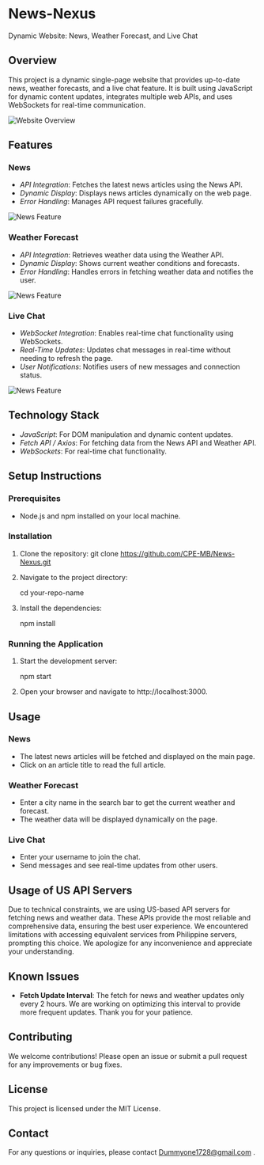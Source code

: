 # News-Nexus
Dynamic Website: News, Weather Forecast, and Live Chat

## Overview
This project is a dynamic single-page website that provides up-to-date news, weather forecasts, and a live chat feature. It is built using JavaScript for dynamic content updates, integrates multiple web APIs, and uses WebSockets for real-time communication.

![Website Overview](screenshots/overview.png)

## Features
### News
- *API Integration*: Fetches the latest news articles using the News API.
- *Dynamic Display*: Displays news articles dynamically on the web page.
- *Error Handling*: Manages API request failures gracefully.

![News Feature](screenshots/news.png)

### Weather Forecast
- *API Integration*: Retrieves weather data using the Weather API.
- *Dynamic Display*: Shows current weather conditions and forecasts.
- *Error Handling*: Handles errors in fetching weather data and notifies the user.

![News Feature](screenshots/weather.png)

### Live Chat
- *WebSocket Integration*: Enables real-time chat functionality using WebSockets.
- *Real-Time Updates*: Updates chat messages in real-time without needing to refresh the page.
- *User Notifications*: Notifies users of new messages and connection status.

![News Feature](screenshots/livechat.png)

## Technology Stack
- *JavaScript*: For DOM manipulation and dynamic content updates.
- *Fetch API / Axios*: For fetching data from the News API and Weather API.
- *WebSockets*: For real-time chat functionality.

## Setup Instructions

### Prerequisites
- Node.js and npm installed on your local machine.

### Installation
1. Clone the repository:
 git clone https://github.com/CPE-MB/News-Nexus.git
2. Navigate to the project directory:
   
   cd your-repo-name
   
3. Install the dependencies:
   
   npm install

### Running the Application
1. Start the development server:
   
   npm start
   
2. Open your browser and navigate to http://localhost:3000.

## Usage

### News
- The latest news articles will be fetched and displayed on the main page.
- Click on an article title to read the full article.

### Weather Forecast
- Enter a city name in the search bar to get the current weather and forecast.
- The weather data will be displayed dynamically on the page.

### Live Chat
- Enter your username to join the chat.
- Send messages and see real-time updates from other users.

## Usage of US API Servers
Due to technical constraints, we are using US-based API servers for fetching news and weather data. These APIs provide the most reliable and comprehensive data, ensuring the best user experience. We encountered limitations with accessing equivalent services from Philippine servers, prompting this choice. We apologize for any inconvenience and appreciate your understanding.

## Known Issues
- **Fetch Update Interval**: The fetch for news and weather updates only every 2 hours. We are working on optimizing this interval to provide more frequent updates. Thank you for your patience.
## Contributing
We welcome contributions! Please open an issue or submit a pull request for any improvements or bug fixes.

## License
This project is licensed under the MIT License.

## Contact
For any questions or inquiries, please contact Dummyone1728@gmail.com .
